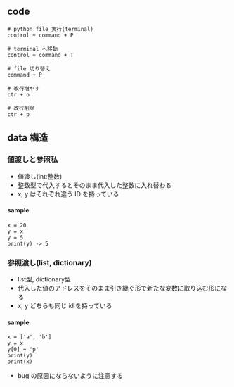 ## code
    # python file 実行(terminal)
    control + command + P

    # terminal へ移動
    control + command + T

    # file 切り替え
    command + P

    # 改行増やす
    ctr + o

    # 改行削除
    ctr + p
## data 構造
### 値渡しと参照私
- 値渡し(int:整数)
- 整数型で代入するとそのまま代入した整数に入れ替わる
- x, y はそれぞれ違う ID を持っている
#### sample
    x = 20
    y = x
    y = 5
    print(y) -> 5
### 参照渡し(list, dictionary)
- list型, dictionary型
- 代入した値のアドレスをそのまま引き継ぐ形で新たな変数に取り込む形になる
- x, y どちらも同じ id を持っている
#### sample
    x = ['a', 'b']
    y = x
    y[0] = 'p'
    print(y)
    print(x)
- bug の原因にならないように注意する

